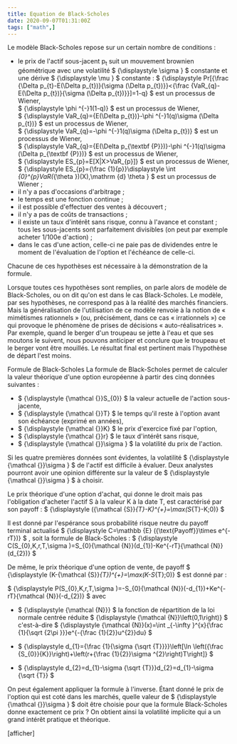 ```yaml
---
title: Equation de Black-Scholes
date: 2020-09-07T01:31:00Z
tags: ["math",]
---
```


Le modèle Black-Scholes repose sur un certain nombre de conditions :

- le prix de l'actif sous-jacent p<sub>t</sub> suit un mouvement brownien géométrique avec une volatilité 
$
{\displaystyle \sigma }
$
 constante et une dérive 
$
{\displaystyle \mu }
$
 constante :
$
{\displaystyle Pr[{\frac {\Delta p_{t}-E(\Delta p_{t})}{\sigma (\Delta p_{t})}}<{\frac {VaR_{q}-E(\Delta p_{t})}{\sigma (\Delta p_{t})}}]=1-q}
$
 est un processus de Wiener,  
$
{\displaystyle \phi ^{-}1(1-q)}
$
 est un processus de Wiener,  
$
{\displaystyle VaR_{q}={E(\Delta p_{t})}-\phi ^{-}1(q)\sigma (\Delta p_{t})}
$
 est un processus de Wiener,  
$
{\displaystyle VaR_{q}=-\phi ^{-}1(q)\sigma (\Delta p_{t})}
$
 est un processus de Wiener,  
$
{\displaystyle VaR_{q}={E(\Delta p_{\textbf {P}})}-\phi ^{-}1(q)\sigma (\Delta p_{\textbf {P}})}
$
 est un processus de Wiener,  
$
{\displaystyle ES_{p}=E[X|X>VaR_{p}]}
$
 est un processus de Wiener,  
$
{\displaystyle ES_{p}={\frac {1}{p}}\displaystyle \int _{0}^{p}VaR(_{\theta })(X)\,\mathrm {d} \theta }
$
 est un processus de Wiener ;  
- il n'y a pas d'occasions d'arbitrage ;
- le temps est une fonction continue ;
- il est possible d'effectuer des ventes à découvert ;
- il n'y a pas de coûts de transactions ;
- il existe un taux d'intérêt sans risque, connu à l'avance et constant ;  
tous les sous-jacents sont parfaitement divisibles (on peut par exemple acheter 1/100e d'action) ;  
- dans le cas d'une action, celle-ci ne paie pas de dividendes entre le moment de l'évaluation de l'option et l'échéance de celle-ci.  

Chacune de ces hypothèses est nécessaire à la démonstration de la formule.

Lorsque toutes ces hypothèses sont remplies, on parle alors de modèle de Black-Scholes, ou on dit qu'on est dans le cas Black-Scholes. Le modèle, par ses hypothèses, ne correspond pas à la réalité des marchés financiers. Mais la généralisation de l'utilisation de ce modèle renvoie à la notion de « mimétismes rationnels » (ou, précisément, dans ce cas « irrationnels ») ce qui provoque le phénomène de prises de décisions « auto-réalisatrices ».   Par exemple, quand le berger d'un troupeau se jette à l'eau et que ses moutons le suivent, nous pouvons anticiper et conclure que le troupeau et le berger vont être mouillés. Le résultat final est pertinent mais l'hypothèse de départ l'est moins.

Formule de Black-Scholes
La formule de Black-Scholes permet de calculer la valeur théorique d'une option européenne à partir des cinq données suivantes :  

- $
{\displaystyle {\mathcal {}}S_{0}}
$
 la valeur actuelle de l'action sous-jacente,  
- $
{\displaystyle {\mathcal {}}T}
$
 le temps qu'il reste à l'option avant son échéance (exprimé en années),  
- $
{\displaystyle {\mathcal {}}K}
$
 le prix d'exercice fixé par l'option,  
- $
{\displaystyle {\mathcal {}}r}
$
 le taux d'intérêt sans risque,  
- $
{\displaystyle {\mathcal {}}\sigma }
$
 la volatilité du prix de l'action.  
 
Si les quatre premières données sont évidentes, la volatilité 
$
{\displaystyle {\mathcal {}}\sigma }
$
 de l'actif est difficile à évaluer. Deux analystes pourront avoir une opinion différente sur la valeur de 
$
{\displaystyle {\mathcal {}}\sigma }
$
 à choisir.  

Le prix théorique d'une option d'achat, qui donne le droit mais pas l'obligation d'acheter l'actif S à la valeur K à la date T, est caractérisé par son payoff : 
$
{\displaystyle ({\mathcal {S}}_{T}-K)^{+}=\max(S_{T}-K;0)}
$
  
 Il est donné par l'espérance sous probabilité risque neutre du payoff terminal actualisé 
$
{\displaystyle C=\mathbb {E} ({\text{Payoff}}\times e^{-rT})}
$
, soit la formule de Black-Scholes :
$
{\displaystyle C(S_{0},K,r,T,\sigma )=S_{0}{\mathcal {N}}(d_{1})-Ke^{-rT}{\mathcal {N}}(d_{2})}
$

 De même, le prix théorique d'une option de vente, de payoff 
$
{\displaystyle (K-{\mathcal {S}}_{T})^{+}=\max(K-S_{T};0)}
$
 est donné par :  

$
{\displaystyle P(S_{0},K,r,T,\sigma )=-S_{0}{\mathcal {N}}(-d_{1})+Ke^{-rT}{\mathcal {N}}(-d_{2})}
$
 avec
- $
{\displaystyle {\mathcal {N}}}
$
 la fonction de répartition de la loi normale centrée réduite 
$
{\displaystyle {\mathcal {N}}\left(0,1\right)} 
$
 c'est-à-dire
$
{\displaystyle {\mathcal {N}}(x)=\int _{-\infty }^{x}{\frac {1}{\sqrt {2\pi }}}e^{-{\frac {1}{2}}u^{2}}du}
$
 
- $
{\displaystyle d_{1}={\frac {1}{\sigma {\sqrt {T}}}}\left[\ln \left({\frac {S_{0}}{K}}\right)+\left(r+{\frac {1}{2}}\sigma ^{2}\right)T\right]}
$
- $
{\displaystyle d_{2}=d_{1}-\sigma {\sqrt {T}}}d_{2}=d_{1}-\sigma {\sqrt  {T}}
$
  
 On peut également appliquer la formule à l'inverse. Étant donné le prix de l'option qui est coté dans les marchés, quelle valeur de 
$
{\displaystyle {\mathcal {}}\sigma }
$
 doit être choisie pour que la formule Black-Scholes donne exactement ce prix ? On obtient ainsi la volatilité implicite qui a un grand intérêt pratique et théorique.

[afficher]
